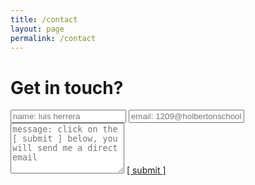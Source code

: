 ```yaml
---
title: /contact
layout: page
permalink: /contact
---
```


# Get in touch?

<form>
  <input type="text" id="name" name="name" placeholder="name: luis herrera" autocomplete="off">
  <input type="text" id="email" name="email" placeholder="email: 1209@holbertonschool.com" autocomplete="off">
  <textarea rows="5" id="message" name="message" placeholder="message: click on the [ submit ] below, you will send me a direct email" autocomplete="off"></textarea>
  <a href="mailto: 1209@holbertonschool.com">[ submit ]</a>
</form>
